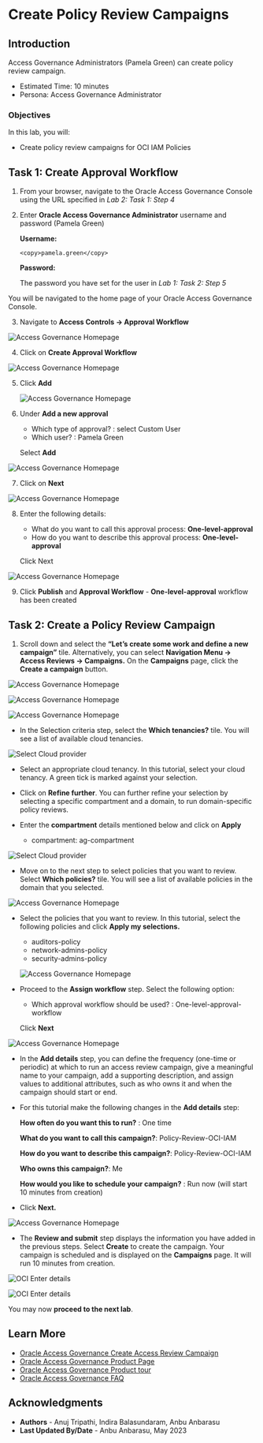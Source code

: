 # Create Policy Review Campaigns

## Introduction

Access Governance Administrators (Pamela Green) can create policy review campaign.

* Estimated Time: 10 minutes
* Persona: Access Governance Administrator

### Objectives

In this lab, you will:
* Create policy review campaigns for OCI IAM Policies 



## Task 1: Create Approval Workflow


1. From your browser, navigate to the Oracle Access Governance Console using the URL specified in *Lab 2: Task 1: Step 4*


2. Enter **Oracle Access Governance Administrator** username and password (Pamela Green)

    **Username:**
    ```
    <copy>pamela.green</copy>
    ```

    **Password:**
    
    The password you have set for the user in *Lab 1: Task 2: Step 5*


  You will be navigated to the home page of your Oracle Access Governance Console.

3. Navigate to **Access Controls -> Approval Workflow**

  ![Access Governance Homepage](images/navigate-to-approval-workflow.png)

4. Click on **Create Approval Workflow**

  ![Access Governance Homepage](images/create-workflow.png)

5. Click **Add**

   ![Access Governance Homepage](images/click-add.png)
  

6. Under **Add a new approval** 
    - Which type of approval? : select Custom User 
    - Which user? : Pamela Green 
    
   Select **Add**

  ![Access Governance Homepage](images/custom-user.png)

7. Click on **Next**

  ![Access Governance Homepage](images/click-next-approval.png)

8. Enter the following details:
    - What do you want to call this approval process: **One-level-approval**
    - How do you want to describe this approval process: **One-level-approval**
    
    Click Next

  ![Access Governance Homepage](images/one-level-approval.png)

9. Click **Publish** and **Approval Workflow** - **One-level-approval** workflow has been created
  
## Task 2: Create a Policy Review Campaign

1.  Scroll down and select the **“Let’s create some work and define a new campaign”** tile. Alternatively, you can select **Navigation Menu -> Access Reviews -> Campaigns.** On the **Campaigns** page, click the **Create a campaign** button.

  ![Access Governance Homepage](images/navigate-campaign.png)

  ![Access Governance Homepage](images/create-new-campaign.png)

  ![Access Governance Homepage](images/ag-campaign.png)

  
  * In the Selection criteria step, select the **Which tenancies?** tile. You will see a list of available cloud tenancies.

  ![Select Cloud provider](images/select-tenancy.png)

  * Select an appropriate cloud tenancy. In this tutorial, select your cloud tenancy. A green tick is marked against your selection. 


  * Click on **Refine further**. You can further refine your selection by selecting a specific compartment and a domain, to run domain-specific policy reviews.


  * Enter the **compartment** details mentioned below and click on **Apply**

     - compartment: ag-compartment

  ![Select Cloud provider](images/apply-refine-further.png)

  * Move on to the next step to select policies that you want to review. Select **Which policies?** tile. You will see a list of available policies in the domain that you selected.

  ![Access Governance Homepage](images/which-policies.png)

  * Select the policies that you want to review. In this tutorial, select the following policies and click **Apply my selections.**

      - auditors-policy
      - network-admins-policy
      - security-admins-policy

    ![Access Governance Homepage](images/select-policy-to-review.png)
    

  * Proceed to the **Assign workflow** step. Select the following option:

      - Which approval workflow should be used? : One-level-approval-workflow
  
    Click **Next**

  ![Access Governance Homepage](images/choose-your-workflow.png)



  * In the **Add details** step, you can define the frequency (one-time or periodic) at which to run an access review campaign, give a meaningful name to your campaign, add a supporting description, and assign values to additional attributes, such as who owns it and when the campaign should start or end.


  * For this tutorial make the following changes in the **Add details** step:

      **How often do you want this to run?** : One time

      **What do you want to call this campaign?**: Policy-Review-OCI-IAM

      **How do you want to describe this campaign?**: Policy-Review-OCI-IAM

      **Who owns this campaign?**: Me

      **How would you like to schedule your campaign?** : Run now (will start 10 minutes from creation)


  * Click **Next.**

   ![Access Governance Homepage](images/click-next-run-workflow.png)

  * The **Review and submit** step displays the information you have added in the previous steps. Select **Create** to create the campaign. Your campaign is scheduled and is displayed on the **Campaigns** page. It will run 10 minutes from creation. 


  ![OCI Enter details](images/click-create-access-review.png)

  ![OCI Enter details](images/review-scheduled.png)



  You may now **proceed to the next lab**. 

## Learn More

* [Oracle Access Governance Create Access Review Campaign](https://docs.oracle.com/en/cloud/paas/access-governance/pdapg/index.html)
* [Oracle Access Governance Product Page](https://www.oracle.com/security/cloud-security/access-governance/)
* [Oracle Access Governance Product tour](https://www.oracle.com/webfolder/s/quicktours/paas/pt-sec-access-governance/index.html)
* [Oracle Access Governance FAQ](https://www.oracle.com/security/cloud-security/access-governance/faq/)

## Acknowledgments
* **Authors** - Anuj Tripathi, Indira Balasundaram, Anbu Anbarasu 
* **Last Updated By/Date** - Anbu Anbarasu, May 2023
